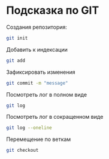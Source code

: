 # Подсказка по GIT

Создания репозитория:
```sh
git init
```
Добавить к индексации
```sh
git add
```
Зафиксировать изменения
```sh
git commit -m "message"
```
Посмотреть лог в полном виде
```sh
git log
```
Посмотреть лог в сокращенном виде
```sh
git log --oneline
```
Перемещение по веткам
```sh
git checkout
```